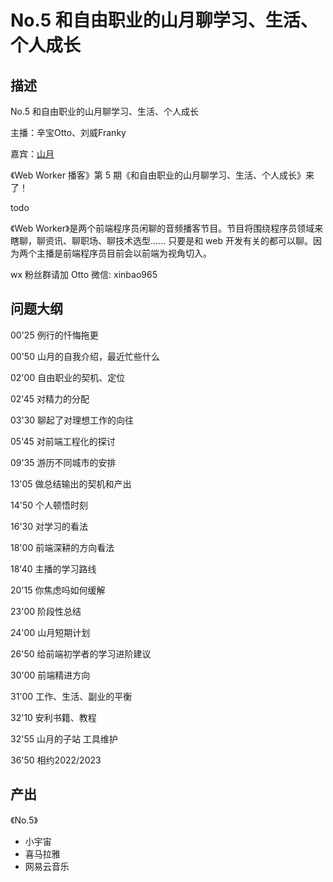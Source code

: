 # No.5 和自由职业的山月聊学习、生活、个人成长

## 描述

No.5 和自由职业的山月聊学习、生活、个人成长

主播：辛宝Otto、刘威Franky

嘉宾：[山月](http://shanyue.tech/)

《Web Worker 播客》第 5 期《和自由职业的山月聊学习、生活、个人成长》来了！

todo

《Web Worker》是两个前端程序员闲聊的音频播客节目。节目将围绕程序员领域来瞎聊，聊资讯、聊职场、聊技术选型...... 只要是和 web 开发有关的都可以聊。因为两个主播是前端程序员目前会以前端为视角切入。

wx 粉丝群请加 Otto 微信: xinbao965

## 问题大纲

00'25 例行的忏悔拖更

00'50 山月的自我介绍，最近忙些什么

02'00 自由职业的契机、定位

02'45 对精力的分配

03'30 聊起了对理想工作的向往

05'45 对前端工程化的探讨

09'35 游历不同城市的安排

13'05 做总结输出的契机和产出

14'50 个人顿悟时刻

16'30 对学习的看法

18'00 前端深耕的方向看法

18'40 主播的学习路线

20'15 你焦虑吗如何缓解

23'00 阶段性总结

24'00 山月短期计划

26'50 给前端初学者的学习进阶建议

30'00 前端精进方向

31'00 工作、生活、副业的平衡

32'10 安利书籍、教程

32'55 山月的子站 工具维护

36'50 相约2022/2023

## 产出

《No.5》

- 小宇宙 
- 喜马拉雅
- 网易云音乐 
